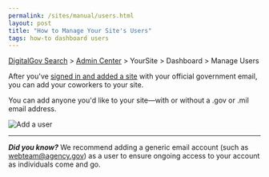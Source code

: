 ```yaml
---
permalink: /sites/manual/users.html
layout: post
title: "How to Manage Your Site's Users"
tags: how-to dashboard users
---
```


[DigitalGov Search](/index.html) > [Admin Center](https://search.usa.gov/sites/) > YourSite > Dashboard > Manage Users

After you've [signed in and added a site](/sites/manual/add-site.html) with your official government email, you can add your coworkers to your site.

You can add anyone you'd like to your site&mdash;with or without a .gov or .mil email address.

![Add a user](https://9fddeb862c037f6d2190-f1564c64756a8cfee25b6b19953b1d23.ssl.cf2.rackcdn.com/user.png)

---

***Did you know?*** We recommend adding a generic email account (such as webteam@agency.gov) as a user to ensure ongoing access to your account as individuals come and go.
